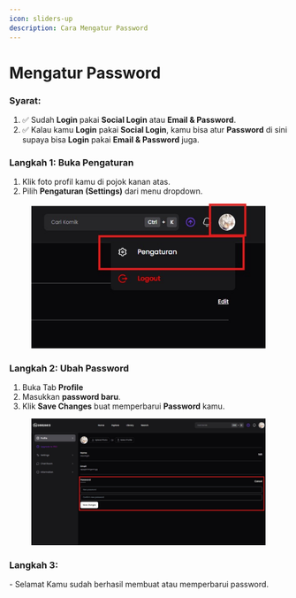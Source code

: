 ```yaml
---
icon: sliders-up
description: Cara Mengatur Password
---
```


# Mengatur Password

### Syarat:

1. ✅ Sudah **Login** pakai **Social Login** atau **Email & Password**.&#x20;
2. ✅ Kalau kamu **Login** pakai **Social Login**, kamu bisa atur **Password** di sini supaya bisa **Login** pakai **Email & Password** juga.

### Langkah 1: Buka Pengaturan

1. Klik foto profil kamu di pojok kanan atas.
2. Pilih **Pengaturan (Settings)** dari menu dropdown.

<figure><img src="../.gitbook/assets/03-set-password-1.jpg" alt=""><figcaption></figcaption></figure>

### Langkah 2: Ubah Password

1. Buka Tab **Profile**
2. Masukkan **password baru**.
3. Klik **Save Changes** buat memperbarui **Password** kamu.

<figure><img src="../.gitbook/assets/03-set-password-2.jpg" alt=""><figcaption></figcaption></figure>

### Langkah 3:&#x20;

\- Selamat Kamu sudah berhasil membuat atau memperbarui password.
